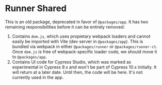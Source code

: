 # Runner Shared

This is an old package, deprecated in favor of `@packages/app`. It has two remaining responsibilities before it can be entirely removed:

1. Contains `dom.js`, which uses propietary webpack loaders and cannot easily be imported with Vite (dev server in `@packages/app`). This is bundled via webpack in either `@packages/runner` or `@packages/runner-ct`. Once `dom.js` is free of webpack-specific loader code, we should move it to `@packages/app`.
2. Contains UI code for Cypress Studio, which was marked as experimental in Cypress 9.x and won't be part of Cypress 10.x initially. It will return at a later date. Until then, the code will be here. It's not currently used in the app.